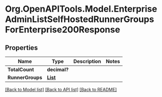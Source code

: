 # Org.OpenAPITools.Model.EnterpriseAdminListSelfHostedRunnerGroupsForEnterprise200Response

## Properties

Name | Type | Description | Notes
------------ | ------------- | ------------- | -------------
**TotalCount** | **decimal?** |  | 
**RunnerGroups** | [**List<EnterpriseAdminListSelfHostedRunnerGroupsForEnterprise200ResponseRunnerGroupsInner>**](EnterpriseAdminListSelfHostedRunnerGroupsForEnterprise200ResponseRunnerGroupsInner.md) |  | 

[[Back to Model list]](../README.md#documentation-for-models) [[Back to API list]](../README.md#documentation-for-api-endpoints) [[Back to README]](../README.md)

